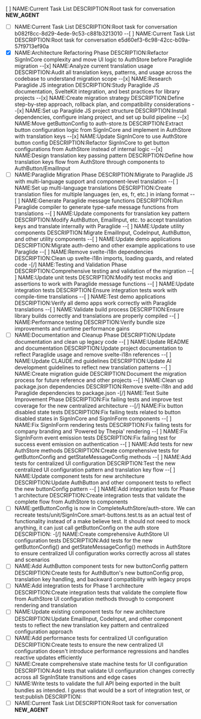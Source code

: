 [ ] NAME:Current Task List DESCRIPTION:Root task for conversation __NEW_AGENT__
-[ ] NAME:Current Task List DESCRIPTION:Root task for conversation b082f8cc-8d29-4ede-9c53-c881b3213010
--[ ] NAME:Current Task List DESCRIPTION:Root task for conversation e5d60ef3-6c98-42cc-b09a-57f9713ef90a
-[x] NAME:Architecture Refactoring Phase DESCRIPTION:Refactor SignInCore complexity and move UI logic to AuthStore before Paraglide migration
--[x] NAME:Analyze current translation usage DESCRIPTION:Audit all translation keys, patterns, and usage across the codebase to understand migration scope
--[x] NAME:Research Paraglide JS integration DESCRIPTION:Study Paraglide JS documentation, SvelteKit integration, and best practices for library projects
--[x] NAME:Create migration strategy DESCRIPTION:Define step-by-step approach, rollback plan, and compatibility considerations
--[x] NAME:Set up Paraglide JS project structure DESCRIPTION:Install dependencies, configure inlang project, and set up build pipeline
--[x] NAME:Move getButtonConfig to auth-store.ts DESCRIPTION:Extract button configuration logic from SignInCore and implement in AuthStore with translation keys
--[x] NAME:Update SignInCore to use AuthStore button config DESCRIPTION:Refactor SignInCore to get button configurations from AuthStore instead of internal logic
--[x] NAME:Design translation key passing pattern DESCRIPTION:Define how translation keys flow from AuthStore through components to AuthButton/EmailInput
-[ ] NAME:Paraglide Migration Phase DESCRIPTION:Migrate to Paraglide JS with multi-language support and component-level translation
--[ ] NAME:Set up multi-language translations DESCRIPTION:Create translation files for multiple languages (en, es, fr, etc.) in inlang format
--[ ] NAME:Generate Paraglide message functions DESCRIPTION:Run Paraglide compiler to generate type-safe message functions from translations
--[ ] NAME:Update components for translation key pattern DESCRIPTION:Modify AuthButton, EmailInput, etc. to accept translation keys and translate internally with Paraglide
--[ ] NAME:Update utility components DESCRIPTION:Migrate EmailInput, CodeInput, AuthButton, and other utility components
--[ ] NAME:Update demo applications DESCRIPTION:Migrate auth-demo and other example applications to use Paraglide
--[ ] NAME:Remove svelte-i18n dependencies DESCRIPTION:Clean up svelte-i18n imports, loading guards, and related code
-[/] NAME:Testing and Validation Phase DESCRIPTION:Comprehensive testing and validation of the migration
--[ ] NAME:Update unit tests DESCRIPTION:Modify test mocks and assertions to work with Paraglide message functions
--[ ] NAME:Update integration tests DESCRIPTION:Ensure integration tests work with compile-time translations
--[ ] NAME:Test demo applications DESCRIPTION:Verify all demo apps work correctly with Paraglide translations
--[ ] NAME:Validate build process DESCRIPTION:Ensure library builds correctly and translations are properly compiled
--[ ] NAME:Performance testing DESCRIPTION:Verify bundle size improvements and runtime performance gains
-[ ] NAME:Documentation and Cleanup Phase DESCRIPTION:Update documentation and clean up legacy code
--[ ] NAME:Update README and documentation DESCRIPTION:Update project documentation to reflect Paraglide usage and remove svelte-i18n references
--[ ] NAME:Update CLAUDE.md guidelines DESCRIPTION:Update AI development guidelines to reflect new translation patterns
--[ ] NAME:Create migration guide DESCRIPTION:Document the migration process for future reference and other projects
--[ ] NAME:Clean up package.json dependencies DESCRIPTION:Remove svelte-i18n and add Paraglide dependencies to package.json
-[/] NAME:Test Suite Improvement Phase DESCRIPTION:Fix failing tests and improve test coverage for the new centralized architecture
--[/] NAME:Fix button disabled state tests DESCRIPTION:Fix failing tests related to button disabled states in SignInCore and SignInForm components
--[ ] NAME:Fix SignInForm rendering tests DESCRIPTION:Fix failing tests for company branding and 'Powered by Thepia' rendering
--[ ] NAME:Fix SignInForm event emission tests DESCRIPTION:Fix failing test for success event emission on authentication
--[ ] NAME:Add tests for new AuthStore methods DESCRIPTION:Create comprehensive tests for getButtonConfig and getStateMessageConfig methods
--[ ] NAME:Add tests for centralized UI configuration DESCRIPTION:Test the new centralized UI configuration pattern and translation key flow
--[ ] NAME:Update component tests for new architecture DESCRIPTION:Update AuthButton and other component tests to reflect the new buttonConfig pattern
--[ ] NAME:Add integration tests for Phase 1 architecture DESCRIPTION:Create integration tests that validate the complete flow from AuthStore to components
-[ ] NAME:getButtonConfig is now in CompleteAuthStore/auth-store. We can recreate tests/unit/SignInCore.smart-buttons.test.ts as an actual test of functionality instead of a make believe test. It should not need to mock anything, it can just call getButtonConfig on the auth store DESCRIPTION:
-[/] NAME:Create comprehensive AuthStore UI configuration tests DESCRIPTION:Add tests for the new getButtonConfig() and getStateMessageConfig() methods in AuthStore to ensure centralized UI configuration works correctly across all states and scenarios
-[ ] NAME:Add AuthButton component tests for new buttonConfig pattern DESCRIPTION:Create tests for AuthButton's new buttonConfig prop, translation key handling, and backward compatibility with legacy props
-[ ] NAME:Add integration tests for Phase 1 architecture DESCRIPTION:Create integration tests that validate the complete flow from AuthStore UI configuration methods through to component rendering and translation
-[ ] NAME:Update existing component tests for new architecture DESCRIPTION:Update EmailInput, CodeInput, and other component tests to reflect the new translation key pattern and centralized configuration approach
-[ ] NAME:Add performance tests for centralized UI configuration DESCRIPTION:Create tests to ensure the new centralized UI configuration doesn't introduce performance regressions and handles reactive updates efficiently
-[ ] NAME:Create comprehensive state machine tests for UI configuration DESCRIPTION:Add tests that validate UI configuration changes correctly across all SignInState transitions and edge cases
-[ ] NAME:Write tests to validate the full API being exported in the built bundles as intended. I guess that would be a sort of integration test, or test:publish DESCRIPTION:
-[ ] NAME:Current Task List DESCRIPTION:Root task for conversation __NEW_AGENT__